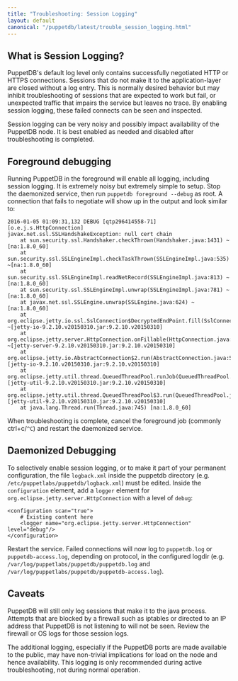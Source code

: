 ```yaml
---
title: "Troubleshooting: Session Logging"
layout: default
canonical: "/puppetdb/latest/trouble_session_logging.html"
---
```


What is Session Logging?
-----

PuppetDB's default log level only contains successfully negotiated HTTP or
HTTPS connections. Sessions that do not make it to the application-layer are
closed without a log entry. This is normally desired behavior but may inhibit
troubleshooting of sessions that are expected to work but fail, or unexpected
traffic that impairs the service but leaves no trace. By enabling session
logging, these failed connects can be seen and inspected.

Session logging can be very noisy and possibly impact availability of the
PuppetDB node. It is best enabled as needed and disabled after troubleshooting
is completed.

Foreground debugging
-----

Running PuppetDB in the foreground will enable all logging, including session
logging. It is extremely noisy but extremely simple to setup. Stop the
daemonized service, then run `puppetdb foreground --debug` as root. A
connection that fails to negotiate will show up in the output and look similar
to:

    2016-01-05 01:09:31,132 DEBUG [qtp296414558-71] [o.e.j.s.HttpConnection]
    javax.net.ssl.SSLHandshakeException: null cert chain
	    at sun.security.ssl.Handshaker.checkThrown(Handshaker.java:1431) ~[na:1.8.0_60]
	    at sun.security.ssl.SSLEngineImpl.checkTaskThrown(SSLEngineImpl.java:535) ~[na:1.8.0_60]
	    at sun.security.ssl.SSLEngineImpl.readNetRecord(SSLEngineImpl.java:813) ~[na:1.8.0_60]
	    at sun.security.ssl.SSLEngineImpl.unwrap(SSLEngineImpl.java:781) ~[na:1.8.0_60]
	    at javax.net.ssl.SSLEngine.unwrap(SSLEngine.java:624) ~[na:1.8.0_60]
	    at org.eclipse.jetty.io.ssl.SslConnection$DecryptedEndPoint.fill(SslConnection.java:516) ~[jetty-io-9.2.10.v20150310.jar:9.2.10.v20150310]
	    at org.eclipse.jetty.server.HttpConnection.onFillable(HttpConnection.java:239) ~[jetty-server-9.2.10.v20150310.jar:9.2.10.v20150310]
	    at org.eclipse.jetty.io.AbstractConnection$2.run(AbstractConnection.java:540) [jetty-io-9.2.10.v20150310.jar:9.2.10.v20150310]
	    at org.eclipse.jetty.util.thread.QueuedThreadPool.runJob(QueuedThreadPool.java:635) [jetty-util-9.2.10.v20150310.jar:9.2.10.v20150310]
	    at org.eclipse.jetty.util.thread.QueuedThreadPool$3.run(QueuedThreadPool.java:555) [jetty-util-9.2.10.v20150310.jar:9.2.10.v20150310]
	    at java.lang.Thread.run(Thread.java:745) [na:1.8.0_60]

When troubleshooting is complete, cancel the foreground job (commonly
ctrl+c/`^C`) and restart the daemonized service.

Daemonized Debugging
-----

To selectively enable session logging, or to make it part of your permanent
configuration, the file `logback.xml` inside the puppetdb directory
(e.g. `/etc/puppetlabs/puppetdb/logback.xml`) must be edited. Inside the
`configuration` element, add a `logger` element for
`org.eclipse.jetty.server.HttpConnection` with a level of `debug`:

    <configuration scan="true">
        # Existing content here
        <logger name="org.eclipse.jetty.server.HttpConnection" level="debug"/>
    </configuration>

Restart the service. Failed connections will now log to `puppetdb.log` or
`puppetdb-access.log`, depending on protocol, in the configured logdir (e.g.
`/var/log/puppetlabs/puppetdb/puppetdb.log` and
`/var/log/puppetlabs/puppetdb/puppetdb-access.log`).

Caveats
-----

PuppetDB will still only log sessions that make it to the java process.
Attempts that are blocked by a firewall such as iptables or directed to an
IP address that PuppetDB is not listening to will not be seen. Review the
firewall or OS logs for those session logs.

The additional logging, especially if the PuppetDB ports are made available to
the public, may have non-trivial implications for load on the node and hence
availability. This logging is only recommended during active troubleshooting,
not during normal operation.

